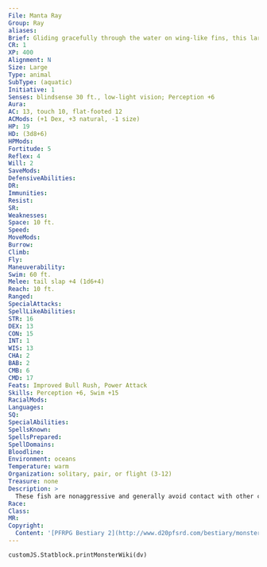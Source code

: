 ```yaml
---
File: Manta Ray
Group: Ray
aliases: 
Brief: Gliding gracefully through the water on wing-like fins, this large ray scoops up tiny morsels in its wide mouth.
CR: 1
XP: 400
Alignment: N
Size: Large
Type: animal
SubType: (aquatic)
Initiative: 1
Senses: blindsense 30 ft., low-light vision; Perception +6
Aura: 
AC: 13, touch 10, flat-footed 12
ACMods: (+1 Dex, +3 natural, -1 size)
HP: 19
HD: (3d8+6)
HPMods: 
Fortitude: 5
Reflex: 4
Will: 2
SaveMods: 
DefensiveAbilities: 
DR: 
Immunities: 
Resist: 
SR: 
Weaknesses: 
Space: 10 ft.
Speed: 
MoveMods: 
Burrow: 
Climb: 
Fly: 
Maneuverability: 
Swim: 60 ft.
Melee: tail slap +4 (1d6+4)
Reach: 10 ft.
Ranged: 
SpecialAttacks: 
SpellLikeAbilities: 
STR: 16
DEX: 13
CON: 15
INT: 1
WIS: 13
CHA: 2
BAB: 2
CMB: 6
CMD: 17
Feats: Improved Bull Rush, Power Attack
Skills: Perception +6, Swim +15
RacialMods: 
Languages: 
SQ: 
SpecialAbilities: 
SpellsKnown: 
SpellsPrepared: 
SpellDomains: 
Bloodline: 
Environment: oceans
Temperature: warm
Organization: solitary, pair, or flight (3-12)
Treasure: none
Description: >
  These fish are nonaggressive and generally avoid contact with other creatures. They filter plankton and similar small organisms from the water through their gaping, toothless maws.  Manta Ray Companion Starting Statistics: Size Medium; Speed swim 60 ft.; AC +1 natural; Attack tail slap (1d4); Ability Scores Str 8, Dex 15, Con 11, Int 1, Wis 13, Cha 2; Special Qualities low-light vision.  4th-Level Advancement: Size: Large; AC +2 natural armor; Attack tail slap (1d6); Ability Scores Str +8, Dex -2, Con +4; Special Qualities blindsense 30 ft.
Race: 
Class: 
MR: 
Copyright:
  Content: '[PFRPG Bestiary 2](http://www.d20pfsrd.com/bestiary/monster-listings/animals/aquatic/manta-ray)'
---
```

```dataviewjs
customJS.Statblock.printMonsterWiki(dv)
```
